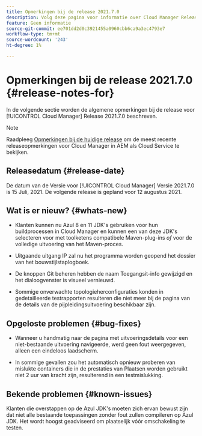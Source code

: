 ```yaml
---
title: Opmerkingen bij de release 2021.7.0
description: Volg deze pagina voor informatie over Cloud Manager Release 2021.7.0
feature: Geen informatie
source-git-commit: ee701dd2d0c3921455a0960cbb6ca9a3ec4793e7
workflow-type: tm+mt
source-wordcount: '243'
ht-degree: 1%

---
```


# Opmerkingen bij de release 2021.7.0 {#release-notes-for}

In de volgende sectie worden de algemene opmerkingen bij de release voor [!UICONTROL Cloud Manager] Release 2021.7.0 beschreven.

>[!NOTE]
>Raadpleeg [Opmerkingen bij de huidige release](https://experienceleague.adobe.com/docs/experience-manager-cloud-service/onboarding/getting-access/release-notes-cloud-manager/release-notes-cm-current.html?lang=en#getting-access) om de meest recente releaseopmerkingen voor Cloud Manager in AEM als Cloud Service te bekijken.

## Releasedatum {#release-date}

De datum van de Versie voor [!UICONTROL Cloud Manager] Versie 2021.7.0 is 15 Juli, 2021.
De volgende release is gepland voor 12 augustus 2021.

## Wat is er nieuw? {#whats-new}

* Klanten kunnen nu Azul 8 en 11 JDK&#39;s gebruiken voor hun buildprocessen in Cloud Manager en kunnen een van deze JDK&#39;s selecteren voor met toolketens compatibele Maven-plug-ins *of* voor de volledige uitvoering van het Maven-proces.

* Uitgaande uitgang IP zal nu het programma worden geopend het dossier van het bouwstijlstaplogboek.

* De knoppen Git beheren hebben de naam Toegangsit-info gewijzigd en het dialoogvenster is visueel vernieuwd.

* Sommige onverwachte topologieherconfiguraties konden in gedetailleerde testrapporten resulteren die niet meer bij de pagina van de details van de pijpleidingsuitvoering beschikbaar zijn.

## Opgeloste problemen {#bug-fixes}

* Wanneer u handmatig naar de pagina met uitvoeringsdetails voor een niet-bestaande uitvoering navigeerde, werd geen fout weergegeven, alleen een eindeloos laadscherm.

* In sommige gevallen zou het automatisch opnieuw proberen van mislukte containers die in de prestaties van Plaatsen worden gebruikt niet 2 uur van kracht zijn, resulterend in een testmislukking.

## Bekende problemen {#known-issues}

Klanten die overstappen op de Azul JDK&#39;s moeten zich ervan bewust zijn dat niet alle bestaande toepassingen zonder fout zullen compileren op Azul JDK. Het wordt hoogst geadviseerd om plaatselijk vóór omschakeling te testen.